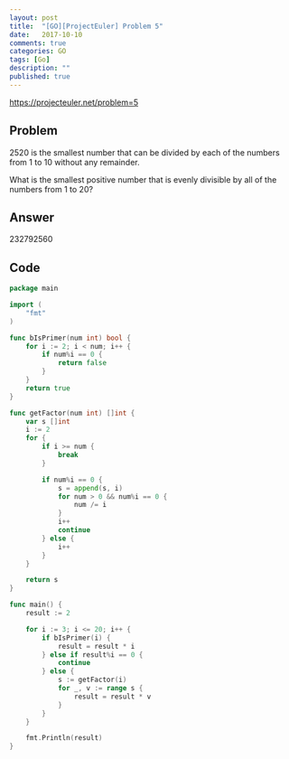 ```yaml
---
layout: post
title:  "[GO][ProjectEuler] Problem 5"
date:   2017-10-10
comments: true
categories: GO
tags: [Go]
description: ""
published: true
---
```


https://projecteuler.net/problem=5

## Problem

2520 is the smallest number that can be divided by each of the numbers from 1 to 10 without any remainder.

What is the smallest positive number that is evenly divisible by all of the numbers from 1 to 20?


## Answer

232792560

## Code

```go
package main

import (
	"fmt"
)

func bIsPrimer(num int) bool {
	for i := 2; i < num; i++ {
		if num%i == 0 {
			return false
		}
	}
	return true
}

func getFactor(num int) []int {
	var s []int
	i := 2
	for {
		if i >= num {
			break
		}

		if num%i == 0 {
			s = append(s, i)
			for num > 0 && num%i == 0 {
				num /= i
			}
			i++
			continue
		} else {
			i++
		}
	}

	return s
}

func main() {
	result := 2

	for i := 3; i <= 20; i++ {
		if bIsPrimer(i) {
			result = result * i
		} else if result%i == 0 {
			continue
		} else {
			s := getFactor(i)
			for _, v := range s {
				result = result * v
			}
		}
	}

	fmt.Println(result)
}
```
